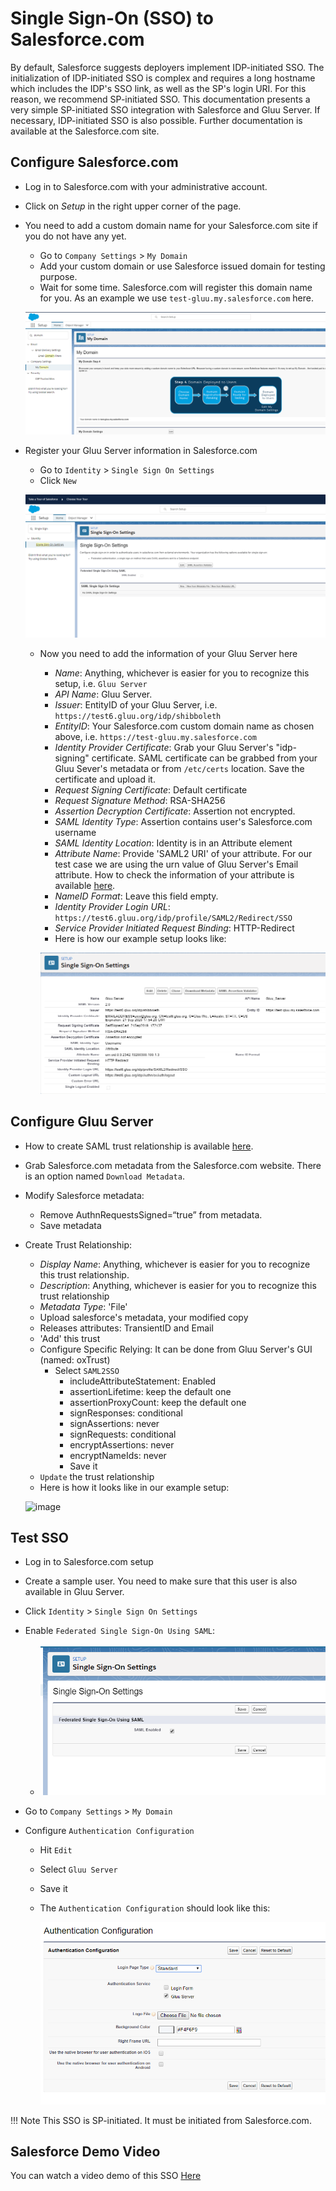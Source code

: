 # Single Sign-On (SSO) to Salesforce.com

By default, Salesforce suggests deployers implement IDP-initiated SSO. The initialization of IDP-initiated SSO is complex and requires a long hostname which includes the IDP's SSO link, as well as the SP's login URI. For this reason, we recommend SP-initiated SSO. This documentation presents a very simple SP-initiated SSO integration with Salesforce and Gluu Server. If necessary, IDP-initiated SSO is also possible. Further documentation is available at the Salesforce.com site.

## Configure Salesforce.com

- Log in to Salesforce.com with your administrative account.
- Click on _Setup_ in the right upper corner of the page.
- You need to add a custom domain name for your Salesforce.com site if
  you do not have any yet.
  - Go to `Company Settings` > `My Domain`
  - Add your custom domain or use Salesforce issued domain for testing purpose. 
  - Wait for some time. Salesforce.com will register this domain name
  for you. As an example we use `test-gluu.my.salesforce.com` here.

  ![image](../../img/integration/My_Domain.png)

* Register your Gluu Server information in Salesforce.com
   * Go to `Identity` > `Single Sign On Settings`
   * Click `New`

  ![image](../../img/integration/SSO_Settings.png)

   * Now you need to add the information of your Gluu Server here
     * _Name_: Anything, whichever is easier for you to recognize this
       setup, i.e. `Gluu Server`
     * _API Name_: Gluu Server.
     * _Issuer_: EntityID of your Gluu Server, i.e. `https://test6.gluu.org/idp/shibboleth`
     * _EntityID_: Your Salesforce.com custom domain name as chosen
       above, i.e. `https://test-gluu.my.salesforce.com`
     * _Identity Provider Certificate_: Grab your Gluu Server's "idp-signing"
       certificate. SAML certificate can be grabbed from your Gluu Sever's
       metadata or from `/etc/certs` location. Save the certificate and upload it.
     * _Request Signing Certificate_: Default certificate
     * _Request Signature Method_: RSA-SHA256
     * _Assertion Decryption Certificate_: Assertion not encrypted.
     * _SAML Identity Type_: Assertion contains user's Salesforce.com username
     * _SAML Identity Location_: Identity is in an Attribute element
     * _Attribute Name_: Provide 'SAML2 URI' of your attribute. For our test case we are using the urn value of Gluu Server's Email attribute. How to check the information of your attribute is available [here](http://www.gluu.org/docs/admin-guide/configuration/#attributes).
     * _NameID Format_: Leave this field empty.
     * _Identity Provider Login URL_: `https://test6.gluu.org/idp/profile/SAML2/Redirect/SSO`
     * _Service Provider Initiated Request Binding_: HTTP-Redirect
     * Here is how our example setup looks like:
     
     ![image](../../img/integration/Final_Setup1.png)

## Configure Gluu Server

* How to create SAML trust relationship is available [here](../../admin-guide/saml.md). 
* Grab Salesforce.com metadata from the Salesforce.com website. There is
  an option named `Download Metadata`. 
* Modify Salesforce metadata: 
  * Remove AuthnRequestsSigned=“true” from metadata.
  * Save metadata
* Create Trust Relationship:
  * _Display Name_: Anything, whichever is easier for you to recognize this trust relationship.
  * _Description_: Anything, whichever is easier for you to recognize this trust relationship
  * _Metadata Type_: 'File'
  * Upload salesforce's metadata, your modified copy
  * Releases attributes: TransientID and Email
  * 'Add' this trust
  * Configure Specific Relying: It can be done from Gluu Server's GUI (named: oxTrust)
    * Select `SAML2SSO`
        * includeAttributeStatement: Enabled
        * assertionLifetime: keep the default one
        * assertionProxyCount: keep the default one
        * signResponses: conditional
        * signAssertions: never
        * signRequests: conditional
        * encryptAssertions: never
        * encryptNameIds: never
        * Save it
  * `Update` the trust relationship
  * Here is how it looks like in our example setup:

  ![image](../../img/Salesforce_TrustRelationship.png)


## Test SSO

- Log in to Salesforce.com setup
- Create a sample user. You need to make sure that this user is also available in Gluu Server. 
- Click `Identity` > `Single Sign On Settings`
- Enable `Federated Single Sign-On Using SAML`: 

   - ![image](../../img/integration/Salesforce_Enable_Federation_2.PNG)
   
- Go to `Company Settings` > `My Domain`
- Configure `Authentication Configuration`
  - Hit `Edit`
  - Select `Gluu Server`
  - Save it
  - The `Authentication Configuration` should look like this:
  
    ![image](../../img/integration/Authentication_Configuration.png)

!!! Note
     This SSO is SP-initiated. It must be initiated from Salesforce.com.

## Salesforce Demo Video
You can watch a video demo of this SSO [Here](https://youtu.be/cMwLan2NRFk)

